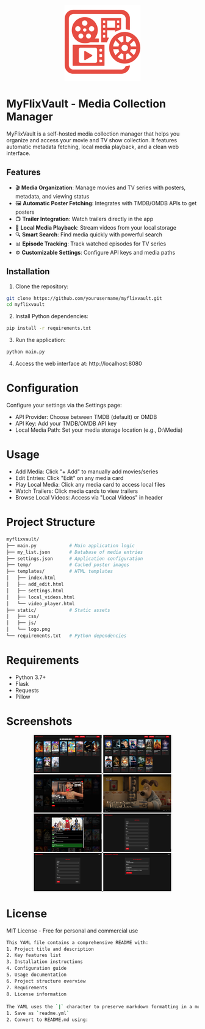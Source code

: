   <p align="center">
  <img src="static/logo.png" alt="MyFlixVault Logo" width="200"/>
</p>

  # MyFlixVault - Media Collection Manager

  MyFlixVault is a self-hosted media collection manager that helps you organize and access your movie and TV show collection. It features automatic metadata fetching, local media playback, and a clean web interface.

  ## Features

  - 🎬 **Media Organization**: Manage movies and TV series with posters, metadata, and viewing status
  - 🖼️ **Automatic Poster Fetching**: Integrates with TMDB/OMDB APIs to get posters
  - 📺 **Trailer Integration**: Watch trailers directly in the app
  - 💾 **Local Media Playback**: Stream videos from your local storage
  - 🔍 **Smart Search**: Find media quickly with powerful search
  - 📊 **Episode Tracking**: Track watched episodes for TV series
  - ⚙️ **Customizable Settings**: Configure API keys and media paths

  ## Installation

  1. Clone the repository:
  ```bash
  git clone https://github.com/yourusername/myflixvault.git
  cd myflixvault
  ```
  2. Install Python dependencies:

```bash
pip install -r requirements.txt
```

  3. Run the application:
  ```bash
  python main.py
```

  4. Access the web interface at: http://localhost:8080

  # Configuration
  Configure your settings via the Settings page:
  - API Provider: Choose between TMDB (default) or OMDB
  - API Key: Add your TMDB/OMDB API key
  - Local Media Path: Set your media storage location (e.g., D:\Media)

  # Usage
  - Add Media: Click "+ Add" to manually add movies/series
  - Edit Entries: Click "Edit" on any media card
  - Play Local Media: Click any media card to access local files
  - Watch Trailers: Click media cards to view trailers
  - Browse Local Videos: Access via "Local Videos" in header

  # Project Structure
  ```bash
  myflixvault/
├── main.py            # Main application logic
├── my_list.json       # Database of media entries
├── settings.json      # Application configuration
├── temp/              # Cached poster images
├── templates/         # HTML templates
│   ├── index.html
│   ├── add_edit.html
│   ├── settings.html
│   ├── local_videos.html
│   └── video_player.html
├── static/            # Static assets
│   ├── css/
│   ├── js/
│   └── logo.png
└── requirements.txt   # Python dependencies
```

  # Requirements
  - Python 3.7+
  - Flask
  - Requests
  - Pillow

  # Screenshots

<div align="center">
    <a href="https://raw.githubusercontent.com/yasserbdj96/MyFlixVault/main/Screenshot/Screenshot_1.png">
        <img height="100" src="https://raw.githubusercontent.com/yasserbdj96/MyFlixVault/main/Screenshot/Screenshot_1.png" alt="">
    </a>
    <a href="https://raw.githubusercontent.com/yasserbdj96/MyFlixVault/main/Screenshot/Screenshot_2.png">
        <img height="100" src="https://raw.githubusercontent.com/yasserbdj96/MyFlixVault/main/Screenshot/Screenshot_2.png" alt="">
    </a>
    <a href="https://raw.githubusercontent.com/yasserbdj96/MyFlixVault/main/Screenshot/Screenshot_3.png">
        <img height="100" src="https://raw.githubusercontent.com/yasserbdj96/MyFlixVault/main/Screenshot/Screenshot_3.png" alt="">
    </a>
    <a href="https://raw.githubusercontent.com/yasserbdj96/MyFlixVault/main/Screenshot/Screenshot_4.png">
        <img height="100" src="https://raw.githubusercontent.com/yasserbdj96/MyFlixVault/main/Screenshot/Screenshot_4.png" alt="">
    </a>
    <a href="https://raw.githubusercontent.com/yasserbdj96/MyFlixVault/main/Screenshot/Screenshot_5.png">
        <img height="100" src="https://raw.githubusercontent.com/yasserbdj96/MyFlixVault/main/Screenshot/Screenshot_5.png" alt="">
    </a>
    <a href="https://raw.githubusercontent.com/yasserbdj96/MyFlixVault/main/Screenshot/Screenshot_6.png">
        <img height="100" src="https://raw.githubusercontent.com/yasserbdj96/MyFlixVault/main/Screenshot/Screenshot_6.png" alt="">
    </a>
    <a href="https://raw.githubusercontent.com/yasserbdj96/MyFlixVault/main/Screenshot/Screenshot_7.png">
        <img height="100" src="https://raw.githubusercontent.com/yasserbdj96/MyFlixVault/main/Screenshot/Screenshot_7.png" alt="">
    </a>
    <a href="https://raw.githubusercontent.com/yasserbdj96/MyFlixVault/main/Screenshot/Screenshot_8.png">
        <img height="100" src="https://raw.githubusercontent.com/yasserbdj96/MyFlixVault/main/Screenshot/Screenshot_8.png" alt="">
    </a>
</div>

  # License
  MIT License - Free for personal and commercial use
  ```bash
This YAML file contains a comprehensive README with:
1. Project title and description
2. Key features list
3. Installation instructions
4. Configuration guide
5. Usage documentation
6. Project structure overview
7. Requirements
8. License information

The YAML uses the `|` character to preserve markdown formatting in a multi-line string. To use this:
1. Save as `readme.yml`
2. Convert to README.md using:
```
  